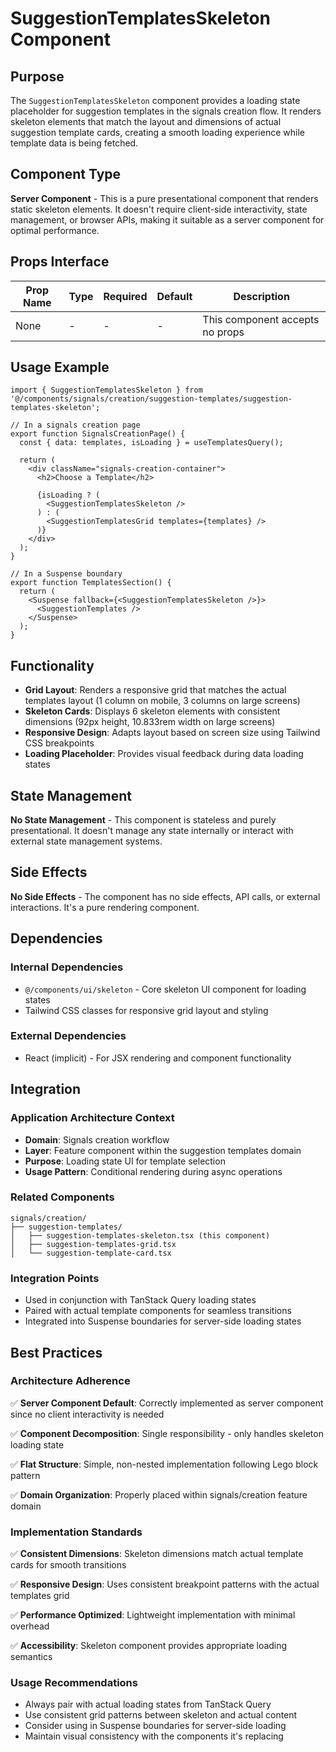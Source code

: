 # SuggestionTemplatesSkeleton Component

## Purpose
The `SuggestionTemplatesSkeleton` component provides a loading state placeholder for suggestion templates in the signals creation flow. It renders skeleton elements that match the layout and dimensions of actual suggestion template cards, creating a smooth loading experience while template data is being fetched.

## Component Type
**Server Component** - This is a pure presentational component that renders static skeleton elements. It doesn't require client-side interactivity, state management, or browser APIs, making it suitable as a server component for optimal performance.

## Props Interface
| Prop Name | Type | Required | Default | Description |
|-----------|------|----------|---------|-------------|
| None | - | - | - | This component accepts no props |

## Usage Example

```tsx
import { SuggestionTemplatesSkeleton } from '@/components/signals/creation/suggestion-templates/suggestion-templates-skeleton';

// In a signals creation page
export function SignalsCreationPage() {
  const { data: templates, isLoading } = useTemplatesQuery();

  return (
    <div className="signals-creation-container">
      <h2>Choose a Template</h2>
      
      {isLoading ? (
        <SuggestionTemplatesSkeleton />
      ) : (
        <SuggestionTemplatesGrid templates={templates} />
      )}
    </div>
  );
}

// In a Suspense boundary
export function TemplatesSection() {
  return (
    <Suspense fallback={<SuggestionTemplatesSkeleton />}>
      <SuggestionTemplates />
    </Suspense>
  );
}
```

## Functionality
- **Grid Layout**: Renders a responsive grid that matches the actual templates layout (1 column on mobile, 3 columns on large screens)
- **Skeleton Cards**: Displays 6 skeleton elements with consistent dimensions (92px height, 10.833rem width on large screens)
- **Responsive Design**: Adapts layout based on screen size using Tailwind CSS breakpoints
- **Loading Placeholder**: Provides visual feedback during data loading states

## State Management
**No State Management** - This component is stateless and purely presentational. It doesn't manage any state internally or interact with external state management systems.

## Side Effects
**No Side Effects** - The component has no side effects, API calls, or external interactions. It's a pure rendering component.

## Dependencies

### Internal Dependencies
- `@/components/ui/skeleton` - Core skeleton UI component for loading states
- Tailwind CSS classes for responsive grid layout and styling

### External Dependencies
- React (implicit) - For JSX rendering and component functionality

## Integration

### Application Architecture Context
- **Domain**: Signals creation workflow
- **Layer**: Feature component within the suggestion templates domain
- **Purpose**: Loading state UI for template selection
- **Usage Pattern**: Conditional rendering during async operations

### Related Components
```
signals/creation/
├── suggestion-templates/
│   ├── suggestion-templates-skeleton.tsx (this component)
│   ├── suggestion-templates-grid.tsx
│   └── suggestion-template-card.tsx
```

### Integration Points
- Used in conjunction with TanStack Query loading states
- Paired with actual template components for seamless transitions
- Integrated into Suspense boundaries for server-side loading states

## Best Practices

### Architecture Adherence
✅ **Server Component Default**: Correctly implemented as server component since no client interactivity is needed

✅ **Component Decomposition**: Single responsibility - only handles skeleton loading state

✅ **Flat Structure**: Simple, non-nested implementation following Lego block pattern

✅ **Domain Organization**: Properly placed within signals/creation feature domain

### Implementation Standards
✅ **Consistent Dimensions**: Skeleton dimensions match actual template cards for smooth transitions

✅ **Responsive Design**: Uses consistent breakpoint patterns with the actual templates grid

✅ **Performance Optimized**: Lightweight implementation with minimal overhead

✅ **Accessibility**: Skeleton component provides appropriate loading semantics

### Usage Recommendations
- Always pair with actual loading states from TanStack Query
- Use consistent grid patterns between skeleton and actual content
- Consider using in Suspense boundaries for server-side loading
- Maintain visual consistency with the components it's replacing